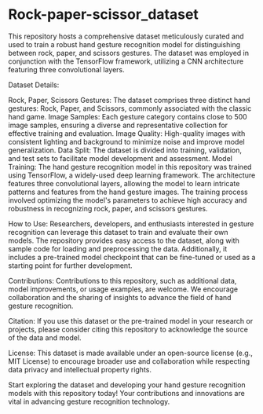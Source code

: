 # Rock-paper-scissor_dataset
This repository hosts a comprehensive dataset meticulously curated and used to train a robust hand gesture recognition model for distinguishing between rock, paper, and scissors gestures. The dataset was employed in conjunction with the TensorFlow framework, utilizing a CNN architecture featuring three convolutional layers.

Dataset Details:

Rock, Paper, Scissors Gestures: The dataset comprises three distinct hand gestures: Rock, Paper, and Scissors, commonly associated with the classic hand game.
Image Samples: Each gesture category contains close to 500 image samples, ensuring a diverse and representative collection for effective training and evaluation.
Image Quality: High-quality images with consistent lighting and background to minimize noise and improve model generalization.
Data Split: The dataset is divided into training, validation, and test sets to facilitate model development and assessment.
Model Training:
The hand gesture recognition model in this repository was trained using TensorFlow, a widely-used deep learning framework. The architecture features three convolutional layers, allowing the model to learn intricate patterns and features from the hand gesture images. The training process involved optimizing the model's parameters to achieve high accuracy and robustness in recognizing rock, paper, and scissors gestures.

How to Use:
Researchers, developers, and enthusiasts interested in gesture recognition can leverage this dataset to train and evaluate their own models. The repository provides easy access to the dataset, along with sample code for loading and preprocessing the data. Additionally, it includes a pre-trained model checkpoint that can be fine-tuned or used as a starting point for further development.

Contributions:
Contributions to this repository, such as additional data, model improvements, or usage examples, are welcome. We encourage collaboration and the sharing of insights to advance the field of hand gesture recognition.

Citation:
If you use this dataset or the pre-trained model in your research or projects, please consider citing this repository to acknowledge the source of the data and model.

License:
This dataset is made available under an open-source license (e.g., MIT License) to encourage broader use and collaboration while respecting data privacy and intellectual property rights.

Start exploring the dataset and developing your hand gesture recognition models with this repository today! Your contributions and innovations are vital in advancing gesture recognition technology.
